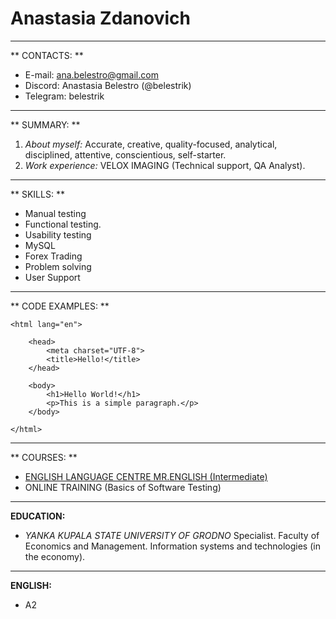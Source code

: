# Anastasia Zdanovich
--- 
** CONTACTS: ** 

* E-mail: ana.belestro@gmail.com
* Discord: Anastasia Belestro (@belestrik)
* Telegram: belestrik
---

** SUMMARY: **
 
  1. _About myself:_ Accurate, creative, quality-focused, analytical, disciplined, attentive, conscientious, self-starter.
  2. _Work experience:_  VELOX IMAGING (Technical support, QA Analyst).

---

** SKILLS: **

* Manual testing
* Functional testing.
* Usability testing
* MySQL
* Forex Trading
* Problem solving
* User Support

--- 

** CODE EXAMPLES: **

```
<html lang="en">

    <head>
        <meta charset="UTF-8">
        <title>Hello!</title>
    </head>

    <body>
        <h1>Hello World!</h1>
        <p>This is a simple paragraph.</p>
    </body>

</html>
```

---

** COURSES: **

- [ENGLISH LANGUAGE CENTRE MR.ENGLISH (Intermediate)](http://mrenglish.by/)
- ONLINE TRAINING (Basics of Software Testing)

---

**EDUCATION:**

* _YANKA KUPALA STATE UNIVERSITY OF GRODNO_
Specialist. Faculty of Economics and Management. Information systems and technologies (in the economy).
---

**ENGLISH:**

* A2